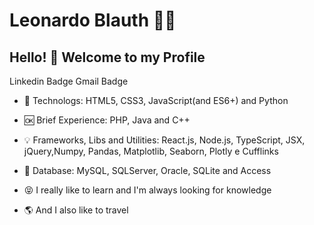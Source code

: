 # Leonardo Blauth :man_technologist:

## Hello! :wave: Welcome to my Profile

Linkedin Badge Gmail Badge

- :sparkling_heart: Technologs: HTML5, CSS3, JavaScript(and ES6+) and Python

- :ok: Brief Experience: PHP, Java and C++

- :bulb: Frameworks, Libs and Utilities: React.js, Node.js, TypeScript, JSX, jQuery,Numpy, Pandas, Matplotlib, Seaborn, Plotly e
Cufflinks

- :closed_lock_with_key: Database: MySQL, SQLServer, Oracle, SQLite and Access

- :stuck_out_tongue_closed_eyes: I really like to learn and I'm always looking for knowledge

- :earth_americas: And I also like to travel
